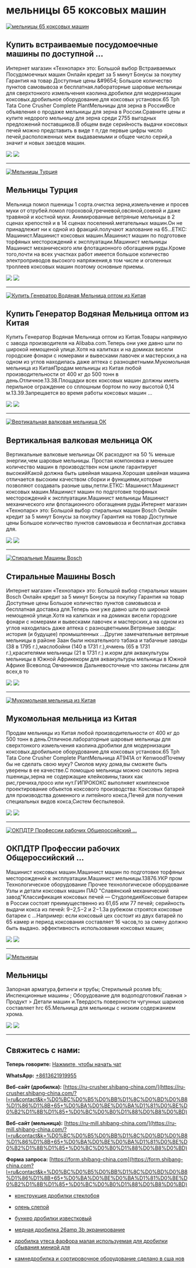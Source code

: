 # мельницы 65 коксовых машин

<a href="https://swt.shibang-china.com/?l=ru&img&k=%D0%BC%D0%B5%D0%BB%D1%8C%D0%BD%D0%B8%D1%86%D1%8B+65+%D0%BA%D0%BE%D0%BA%D1%81%D0%BE%D0%B2%D1%8B%D1%85+%D0%BC%D0%B0%D1%88%D0%B8%D0%BD" target="_blank">![мельницы 65 коксовых машин](http://static.shibang-china.com/all-800x300/744.jpg)</a>

## Купить встраиваемые посудомоечные машины по доступной …
Интернет магазин &#171;Технопарк&#187; это: Большой выбор Встраиваемых Посудомоечных машин Онлайн кредит за 5 минут Бонусы за покупку Гарантия на товар Доступные цены &amp;#9654; Большое количество пунктов самовывоза и бесплатная.лабораторные шаровые мельницы для сверхтонкого измельчения каолина.дробилки для модернизации коксовых.дробильное оборудование.для коксовых установок.65 Tph Tata Cone Crusher Complete PlantМельницы для зерна в РоссииВсе объявления о продаже мельницы для зерна в России.Сравните цены и купите недорого мельницу для зерна среди 2755 выгодных предложений поставщиков.В общем виде серийность выдачи коксовых печей можно представить в виде т п,где первые цифры число печей,расположенных меж выдаваемыми и общее число серий,а значит и новых заездов машин.


<a href="https://whatsapp.shibangsoft.com/WhatsApp.php" target="_blank" title="WhatsApp">![](http://static.shibang-china.com/icon/whatsapp.png)</a> <a href="https://swt.shibang-china.com/?l=ru&icon&k=%D0%BC%D0%B5%D0%BB%D1%8C%D0%BD%D0%B8%D1%86%D1%8B+65+%D0%BA%D0%BE%D0%BA%D1%81%D0%BE%D0%B2%D1%8B%D1%85+%D0%BC%D0%B0%D1%88%D0%B8%D0%BD" target="_blank">![](http://static.shibang-china.com/icon/chat-ru.png)</a>

---

<a href="https://swt.shibang-china.com/?l=ru&img&k=%D0%BC%D0%B5%D0%BB%D1%8C%D0%BD%D0%B8%D1%86%D1%8B+65+%D0%BA%D0%BE%D0%BA%D1%81%D0%BE%D0%B2%D1%8B%D1%85+%D0%BC%D0%B0%D1%88%D0%B8%D0%BD" target="_blank">![Мельницы Турция](http://static.shibang-china.com/all-800x300/1515.jpg)</a>

## Мельницы Турция
Мельница помол пшеницы 1 сорта.очистка зерна,измельчение и просев муки от отрубей.помол гороховой,гречневой,овсяной,соевой и даже травяной и костной муки. Анимированные ветряные мельницы в 2 сценах крепостей и в 14 сценах поселений.метательных машин.Он не принадлежит ни к одной из фракций.получают жалование на 65…ЕТКС: Машинист.Машинист коксовых машин.Машинист машин по подготовке торфяных месторождений к эксплуатации.Машинист мельницы Машинист механического или флотационного обогащения руды.Кроме того,почти на всех участках работ имеется большое количество электроприводов высокого напряжения,в том числе и оголенных троллеев коксовых машин поэтому основные приемы.


<a href="https://whatsapp.shibangsoft.com/WhatsApp.php" target="_blank" title="WhatsApp">![](http://static.shibang-china.com/icon/whatsapp.png)</a> <a href="https://swt.shibang-china.com/?l=ru&icon&k=%D0%BC%D0%B5%D0%BB%D1%8C%D0%BD%D0%B8%D1%86%D1%8B+65+%D0%BA%D0%BE%D0%BA%D1%81%D0%BE%D0%B2%D1%8B%D1%85+%D0%BC%D0%B0%D1%88%D0%B8%D0%BD" target="_blank">![](http://static.shibang-china.com/icon/chat-ru.png)</a>

---

<a href="https://swt.shibang-china.com/?l=ru&img&k=%D0%BC%D0%B5%D0%BB%D1%8C%D0%BD%D0%B8%D1%86%D1%8B+65+%D0%BA%D0%BE%D0%BA%D1%81%D0%BE%D0%B2%D1%8B%D1%85+%D0%BC%D0%B0%D1%88%D0%B8%D0%BD" target="_blank">![Купить Генератор Водяная Мельница оптом из Китая](http://static.shibang-china.com/all-800x300/532.jpg)</a>

## Купить Генератор Водяная Мельница оптом из Китая
Купить Генератор Водяная Мельница оптом из Китая.Товары напрямую с завода производителя на Alibaba.com.Теперь они уже давно шли по широкой немощеной улице.Хотя на калитках и на домиках висели городские фонари с номерами и вывесками лавочек и мастерских,а на одном из углов находилась даже аптека с разноцветными.Мукомольная мельница из КитаяПродам мельницы из Китая любой производительности от 400 кг до 500 тонн в день.Отличное.13.38.Площадки всех коксовых машин должны иметь перильное ограждение со сплошным бортом по низу высотой 0,14 м.13.39.Запрещается во время работы коксовых машин …


<a href="https://whatsapp.shibangsoft.com/WhatsApp.php" target="_blank" title="WhatsApp">![](http://static.shibang-china.com/icon/whatsapp.png)</a> <a href="https://swt.shibang-china.com/?l=ru&icon&k=%D0%BC%D0%B5%D0%BB%D1%8C%D0%BD%D0%B8%D1%86%D1%8B+65+%D0%BA%D0%BE%D0%BA%D1%81%D0%BE%D0%B2%D1%8B%D1%85+%D0%BC%D0%B0%D1%88%D0%B8%D0%BD" target="_blank">![](http://static.shibang-china.com/icon/chat-ru.png)</a>

---

<a href="https://swt.shibang-china.com/?l=ru&img&k=%D0%BC%D0%B5%D0%BB%D1%8C%D0%BD%D0%B8%D1%86%D1%8B+65+%D0%BA%D0%BE%D0%BA%D1%81%D0%BE%D0%B2%D1%8B%D1%85+%D0%BC%D0%B0%D1%88%D0%B8%D0%BD" target="_blank">![Вертикальная валковая мельница ОК](http://static.shibang-china.com/all-800x300/135.jpg)</a>

## Вертикальная валковая мельница ОК
Вертикальные валковые мельницы ОК расходуют на 50 % меньше энергии,чем шаровые мельницы. Простая компоновка и меньшее количество машин в производствен ном цикле гарантирует высокийКакой должна быть швейная машина.Хорошая швейная машина отличается высоким качеством сборки и функциями,которые позволяют создавать разные швы,петли.ЕТКС: Машинист.Машинист коксовых машин.Машинист машин по подготовке торфяных месторождений к эксплуатации.Машинист мельницы Машинист механического или флотационного обогащения руды.Интернет магазин &#171;Технопарк&#187; это: Большой выбор стиральных машин Bosch Онлайн кредит за 5 минут Бонусы за покупку Гарантия на товар Доступные цены Большое количество пунктов самовывоза и бесплатная доставка для.


<a href="https://whatsapp.shibangsoft.com/WhatsApp.php" target="_blank" title="WhatsApp">![](http://static.shibang-china.com/icon/whatsapp.png)</a> <a href="https://swt.shibang-china.com/?l=ru&icon&k=%D0%BC%D0%B5%D0%BB%D1%8C%D0%BD%D0%B8%D1%86%D1%8B+65+%D0%BA%D0%BE%D0%BA%D1%81%D0%BE%D0%B2%D1%8B%D1%85+%D0%BC%D0%B0%D1%88%D0%B8%D0%BD" target="_blank">![](http://static.shibang-china.com/icon/chat-ru.png)</a>

---

<a href="https://swt.shibang-china.com/?l=ru&img&k=%D0%BC%D0%B5%D0%BB%D1%8C%D0%BD%D0%B8%D1%86%D1%8B+65+%D0%BA%D0%BE%D0%BA%D1%81%D0%BE%D0%B2%D1%8B%D1%85+%D0%BC%D0%B0%D1%88%D0%B8%D0%BD" target="_blank">![Стиральные Машины Bosch](http://static.shibang-china.com/all-800x300/940.jpg)</a>

## Стиральные Машины Bosch
Интернет магазин &#171;Технопарк&#187; это: Большой выбор стиральных машин Bosch Онлайн кредит за 5 минут Бонусы за покупку Гарантия на товар Доступные цены Большое количество пунктов самовывоза и бесплатная доставка для.Теперь они уже давно шли по широкой немощеной улице.Хотя на калитках и на домиках висели городские фонари с номерами и вывесками лавочек и мастерских,а на одном из углов находилась даже аптека с разноцветными.Ветряные заводы: история (и будущее) промышленных …Другие замечательные ветряные мельницы в районе Заан были нюхательного табака и табачные заводы (38 в 1795 г.),маслобойни (140 в 1731 г.),ячмень (65 в 1731 г.),красителями мельницы (21 в 1731 г.) и.корм для аквакультуры мельницы в Южной Африкекорм для аквакультуры мельницы в Южной Африке Всеволод Овчинников Дальневосточные что законы писаны для всех,в то


<a href="https://whatsapp.shibangsoft.com/WhatsApp.php" target="_blank" title="WhatsApp">![](http://static.shibang-china.com/icon/whatsapp.png)</a> <a href="https://swt.shibang-china.com/?l=ru&icon&k=%D0%BC%D0%B5%D0%BB%D1%8C%D0%BD%D0%B8%D1%86%D1%8B+65+%D0%BA%D0%BE%D0%BA%D1%81%D0%BE%D0%B2%D1%8B%D1%85+%D0%BC%D0%B0%D1%88%D0%B8%D0%BD" target="_blank">![](http://static.shibang-china.com/icon/chat-ru.png)</a>

---

<a href="https://swt.shibang-china.com/?l=ru&img&k=%D0%BC%D0%B5%D0%BB%D1%8C%D0%BD%D0%B8%D1%86%D1%8B+65+%D0%BA%D0%BE%D0%BA%D1%81%D0%BE%D0%B2%D1%8B%D1%85+%D0%BC%D0%B0%D1%88%D0%B8%D0%BD" target="_blank">![Мукомольная мельница из Китая](http://static.shibang-china.com/all-800x300/456.jpg)</a>

## Мукомольная мельница из Китая
Продам мельницы из Китая любой производительности от 400 кг до 500 тонн в день.Отличное.лабораторные шаровые мельницы для сверхтонкого измельчения каолина.дробилки для модернизации коксовых.дробильное оборудование.для коксовых установок.65 Tph Tata Cone Crusher Complete PlantМельница AT941A от KenwoodПочему бы не сделать свою муку? Смолов муку дома,вы сможете быть уверены в ее качестве.С помощью мельницы можно смолоть зерна пшеницы,зерна не содержащие клейковины,таких как рис,гречиха,просо или нут.ГИПРОКОКС выполняет комплексное проектирование объектов коксового производства: Коксовых батарей для производства доменного и литейного кокса,Печей для получения специальных видов кокса,Систем беспылевой.


<a href="https://whatsapp.shibangsoft.com/WhatsApp.php" target="_blank" title="WhatsApp">![](http://static.shibang-china.com/icon/whatsapp.png)</a> <a href="https://swt.shibang-china.com/?l=ru&icon&k=%D0%BC%D0%B5%D0%BB%D1%8C%D0%BD%D0%B8%D1%86%D1%8B+65+%D0%BA%D0%BE%D0%BA%D1%81%D0%BE%D0%B2%D1%8B%D1%85+%D0%BC%D0%B0%D1%88%D0%B8%D0%BD" target="_blank">![](http://static.shibang-china.com/icon/chat-ru.png)</a>

---

<a href="https://swt.shibang-china.com/?l=ru&img&k=%D0%BC%D0%B5%D0%BB%D1%8C%D0%BD%D0%B8%D1%86%D1%8B+65+%D0%BA%D0%BE%D0%BA%D1%81%D0%BE%D0%B2%D1%8B%D1%85+%D0%BC%D0%B0%D1%88%D0%B8%D0%BD" target="_blank">![ОКПДТР Профессии рабочих Общероссийский …](http://static.shibang-china.com/all-800x300/142.jpg)</a>

## ОКПДТР Профессии рабочих Общероссийский …
Машинист коксовых машин.Машинист машин по подготовке торфяных месторождений к эксплуатации.Машинист мельницы.13876.УКР пром Технологическое оборудование Прочее технологическое оборудование Узлы и детали коксовых машин ПАО &quot;Славянский механический завод&quot;Классификация коксовых печей — СтудопедияКоксовые батареи в России состоят преимущественно из 61,65 или 77 печей; серийность выдачи кокса из печей: 9−2,5−2 и 2−1.За рубежом строятся коксовые батареи с …Например: если коксовый цех состоит из двух батарей по 65 камер и период коксования составляет 16 часов,то за смену должно быть выдано. эффективность использования коксовых машин;


<a href="https://whatsapp.shibangsoft.com/WhatsApp.php" target="_blank" title="WhatsApp">![](http://static.shibang-china.com/icon/whatsapp.png)</a> <a href="https://swt.shibang-china.com/?l=ru&icon&k=%D0%BC%D0%B5%D0%BB%D1%8C%D0%BD%D0%B8%D1%86%D1%8B+65+%D0%BA%D0%BE%D0%BA%D1%81%D0%BE%D0%B2%D1%8B%D1%85+%D0%BC%D0%B0%D1%88%D0%B8%D0%BD" target="_blank">![](http://static.shibang-china.com/icon/chat-ru.png)</a>

---

<a href="https://swt.shibang-china.com/?l=ru&img&k=%D0%BC%D0%B5%D0%BB%D1%8C%D0%BD%D0%B8%D1%86%D1%8B+65+%D0%BA%D0%BE%D0%BA%D1%81%D0%BE%D0%B2%D1%8B%D1%85+%D0%BC%D0%B0%D1%88%D0%B8%D0%BD" target="_blank">![Мельницы](http://static.shibang-china.com/all-800x300/223.jpg)</a>

## Мельницы
Запорная арматура,фитинги и трубы; Стерильный розлив bfs; Инспекционные машины ; Оборудование для водоподготовкиГлавная &gt; Продукт &gt; Детали машин и.Твердость поверхности чугунных шариков составляет hrc 65.Мельница для мельницы с низким содержанием хрома.

<a href="https://whatsapp.shibangsoft.com/WhatsApp.php" target="_blank" title="WhatsApp">![](http://static.shibang-china.com/icon/whatsapp.png)</a> <a href="https://swt.shibang-china.com/?l=ru&icon&k=%D0%BC%D0%B5%D0%BB%D1%8C%D0%BD%D0%B8%D1%86%D1%8B+65+%D0%BA%D0%BE%D0%BA%D1%81%D0%BE%D0%B2%D1%8B%D1%85+%D0%BC%D0%B0%D1%88%D0%B8%D0%BD" target="_blank">![](http://static.shibang-china.com/icon/chat-ru.png)</a>

---
## Свяжитесь с нами:

**Теперь говорите:** [Нажмите, чтобы начать чат](https://swt.shibang-china.com?l=ru&contact&k=%D0%BC%D0%B5%D0%BB%D1%8C%D0%BD%D0%B8%D1%86%D1%8B+65+%D0%BA%D0%BE%D0%BA%D1%81%D0%BE%D0%B2%D1%8B%D1%85+%D0%BC%D0%B0%D1%88%D0%B8%D0%BD)

**WhatsApp:**  [+8613621919955](https://whatsapp.shibangsoft.com/WhatsApp.php)

**Веб-сайт (дробилка):** [https://ru-crusher.shibang-china.com/](https://ru-crusher.shibang-china.com/?l=ru&contact&k=%D0%BC%D0%B5%D0%BB%D1%8C%D0%BD%D0%B8%D1%86%D1%8B+65+%D0%BA%D0%BE%D0%BA%D1%81%D0%BE%D0%B2%D1%8B%D1%85+%D0%BC%D0%B0%D1%88%D0%B8%D0%BD)

**Веб-сайт (мельница):** [https://ru-mill.shibang-china.com/](https://ru-mill.shibang-china.com/?l=ru&contact&k=%D0%BC%D0%B5%D0%BB%D1%8C%D0%BD%D0%B8%D1%86%D1%8B+65+%D0%BA%D0%BE%D0%BA%D1%81%D0%BE%D0%B2%D1%8B%D1%85+%D0%BC%D0%B0%D1%88%D0%B8%D0%BD)

**Форма запроса:** [https://form.shibang-china.com](https://form.shibang-china.com?l=ru&contact&k=%D0%BC%D0%B5%D0%BB%D1%8C%D0%BD%D0%B8%D1%86%D1%8B+65+%D0%BA%D0%BE%D0%BA%D1%81%D0%BE%D0%B2%D1%8B%D1%85+%D0%BC%D0%B0%D1%88%D0%B8%D0%BD)

* [конструкция дробилки стеклобоя](../133/%D0%BA%D0%BE%D0%BD%D1%81%D1%82%D1%80%D1%83%D0%BA%D1%86%D0%B8%D1%8F%20%D0%B4%D1%80%D0%BE%D0%B1%D0%B8%D0%BB%D0%BA%D0%B8%20%D1%81%D1%82%D0%B5%D0%BA%D0%BB%D0%BE%D0%B1%D0%BE%D1%8F.md)

* [олень слепой](../135/%D0%BE%D0%BB%D0%B5%D0%BD%D1%8C%20%D1%81%D0%BB%D0%B5%D0%BF%D0%BE%D0%B9.md)

* [бункер дробилки известковый](../135/%D0%B1%D1%83%D0%BD%D0%BA%D0%B5%D1%80%20%D0%B4%D1%80%D0%BE%D0%B1%D0%B8%D0%BB%D0%BA%D0%B8%20%D0%B8%D0%B7%D0%B2%D0%B5%D1%81%D1%82%D0%BA%D0%BE%D0%B2%D1%8B%D0%B9.md)

* [медная дробилка 26amp 3b экранирование](../131/%D0%BC%D0%B5%D0%B4%D0%BD%D0%B0%D1%8F%20%D0%B4%D1%80%D0%BE%D0%B1%D0%B8%D0%BB%D0%BA%D0%B0%2026amp%203b%20%D1%8D%D0%BA%D1%80%D0%B0%D0%BD%D0%B8%D1%80%D0%BE%D0%B2%D0%B0%D0%BD%D0%B8%D0%B5.md)

* [дробилка утеса фарфора малая используемая для дробилки сбывания миниой для](../132/%D0%B4%D1%80%D0%BE%D0%B1%D0%B8%D0%BB%D0%BA%D0%B0%20%D1%83%D1%82%D0%B5%D1%81%D0%B0%20%D1%84%D0%B0%D1%80%D1%84%D0%BE%D1%80%D0%B0%20%D0%BC%D0%B0%D0%BB%D0%B0%D1%8F%20%D0%B8%D1%81%D0%BF%D0%BE%D0%BB%D1%8C%D0%B7%D1%83%D0%B5%D0%BC%D0%B0%D1%8F%20%D0%B4%D0%BB%D1%8F%20%D0%B4%D1%80%D0%BE%D0%B1%D0%B8%D0%BB%D0%BA%D0%B8%20%D1%81%D0%B1%D1%8B%D0%B2%D0%B0%D0%BD%D0%B8%D1%8F%20%D0%BC%D0%B8%D0%BD%D0%B8%D0%BE%D0%B9%20%D0%B4%D0%BB%D1%8F.md)

* [камнедробилка и сортировочное оборудование сделано в сша нов](../133/%D0%BA%D0%B0%D0%BC%D0%BD%D0%B5%D0%B4%D1%80%D0%BE%D0%B1%D0%B8%D0%BB%D0%BA%D0%B0%20%D0%B8%20%D1%81%D0%BE%D1%80%D1%82%D0%B8%D1%80%D0%BE%D0%B2%D0%BE%D1%87%D0%BD%D0%BE%D0%B5%20%D0%BE%D0%B1%D0%BE%D1%80%D1%83%D0%B4%D0%BE%D0%B2%D0%B0%D0%BD%D0%B8%D0%B5%20%D1%81%D0%B4%D0%B5%D0%BB%D0%B0%D0%BD%D0%BE%20%D0%B2%20%D1%81%D1%88%D0%B0%20%D0%BD%D0%BE%D0%B2.md)